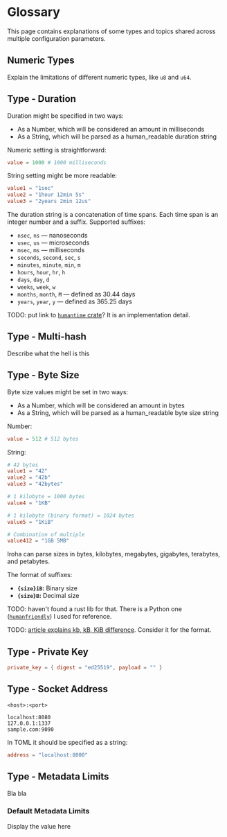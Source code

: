 # Glossary

This page contains explanations of some types and topics shared across multiple configuration parameters.

## Numeric Types

Explain the limitations of different numeric types, like `u8` and `u64`.

## Type - Duration

Duration might be specified in two ways: 

- As a Number, which will be considered an amount in milliseconds
- As a String, which will be parsed as a human_readable duration string

Numeric setting is straightforward:

```toml
value = 1000 # 1000 milliseconds
```

String setting might be more readable:

```toml
value1 = "1sec"
value2 = "1hour 12min 5s"
value3 = "2years 2min 12us"
```

The duration string is a concatenation of time spans. Each time span is an integer number and a suffix. Supported suffixes:

- `nsec`, `ns` &mdash; nanoseconds
- `usec`, `us` &mdash; microseconds
- `msec`, `ms` &mdash; milliseconds
- `seconds`, `second`, `sec`, `s`
- `minutes`, `minute`, `min`, `m`
- `hours`, `hour`, `hr`, `h`
- `days`, `day`, `d`
- `weeks`, `week`, `w`
- `months`, `month`, `M` &mdash; defined as $30.44$ days
- `years`, `year`, `y` &mdash; defined as $365.25$ days

TODO: put link to [`humantime` crate](https://docs.rs/humantime/latest/humantime/fn.parse_duration.html)? It is an implementation detail.

## Type - Multi-hash

Describe what the hell is this

## Type - Byte Size

Byte size values might be set in two ways:

- As a Number, which will be considered an amount in bytes
- As a String, which will be parsed as a human_readable byte size string

Number:

```toml
value = 512 # 512 bytes
```

String:

```toml
# 42 bytes
value1 = "42"
value2 = "42b"
value3 = "42bytes"

# 1 kilobyte = 1000 bytes
value4 = "1KB"

# 1 kilobyte (binary format) = 1024 bytes
value5 = "1KiB"

# Combination of multiple
value412 = "1GB 5MB"
```

Iroha can parse sizes in bytes, kilobytes, megabytes, gigabytes, terabytes, and petabytes.

The format of suffixes:

- **`{size}iB`:** Binary size
- **`{size}B`:** Decimal size


TODO: haven't found a rust lib for that. There is a Python one ([`humanfriendly`](https://humanfriendly.readthedocs.io/en/latest/api.html?highlight=parse_size#humanfriendly.parse_size)) I used for reference.

TODO: [article explains kb, kB, KiB difference](https://web.archive.org/web/20150324153922/https://pacoup.com/2009/05/26/kb-kb-kib-whats-up-with-that/). Consider it for the format. 


## Type - Private Key

```toml
private_key = { digest = "ed25519", payload = "" }
```

## Type - Socket Address

```
<host>:<port>
```

```
localhost:8080
127.0.0.1:1337
sample.com:9090
```

In TOML it should be specified as a string:

```toml
address = "localhost:8000"
```

## Type - Metadata Limits

Bla bla

### Default Metadata Limits

Display the value here
